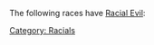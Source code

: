 The following races have [Racial Evil](Racial_Evil "wikilink"):

[Category: Racials](Category:_Racials "wikilink")
